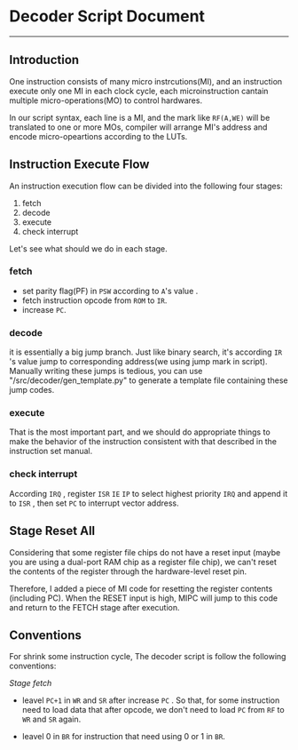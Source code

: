 # Decoder Script Document
---
## Introduction

 One instruction consists of many micro instrcutions(MI), and an instruction execute only one MI in each clock cycle, each microinstruction cantain multiple micro-operations(MO) to control hardwares.

 In our script syntax, each line is a MI, and the mark like `RF(A,WE)` will be translated to one or more MOs, compiler will arrange MI's address and encode micro-opeartions according to the LUTs.

## Instruction Execute Flow

 An instruction execution flow can be divided into the following four stages:

 1. fetch
 2. decode
 3. execute
 4. check interrupt

 Let's see what should we do in each stage.

### fetch

* set parity flag(PF) in `PSW` according to `A`'s value .
* fetch instruction opcode from `ROM` to `IR`.
* increase `PC`.

### decode

 it is essentially a big jump branch. Just like binary search, it's according `IR` 's value jump to corresponding address(we using jump mark in script). Manually writing these jumps is tedious, you can use "/src/decoder/gen_template.py" to generate a template file containing these jump codes.

### execute

 That is the most important part, and we should do appropriate things to make the behavior of the instruction consistent with that described in the instruction set manual.

### check interrupt

According `IRQ` , register `ISR`  `IE`  `IP` to select highest priority `IRQ` and append it to `ISR` , then set `PC` to interrupt vector address.

## Stage Reset All

 Considering that some register file chips do not have a reset input (maybe you are using a dual-port RAM chip as a register file chip), we can't reset the contents of the register through the hardware-level reset pin.

 Therefore, I added a piece of MI code for resetting the register contents (including PC). When the RESET input is high, MIPC will jump to this code and return to the FETCH stage after execution.

## Conventions

 For shrink some instruction cycle, The decoder script is follow the following conventions:

 *Stage fetch*
- leavel `PC+1` in `WR` and `SR` after increase `PC` . So that, for some instruction need to load data that after opcode, we don't need to load `PC` from `RF` to `WR` and `SR` again.

- leavel 0 in `BR` for instruction that need using 0 or 1 in `BR`.